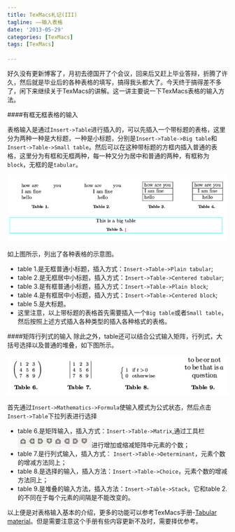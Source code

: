 ```yaml
---
title: TexMacs札记(III)
tagline: ——输入表格
date: '2013-05-29'
categories: [TexMacs]
tags: [TexMacs]

---
```


好久没有更新博客了，月初去德国开了个会议，回来后又赶上毕业答辩，折腾了许久，然后就是毕业后的各种表格的填写，搞得我头都大了。今天终于搞得差不多了，闲下来继续关于TexMacs的讲解。这一讲主要说一下TexMacs表格的输入方法。

####有框无框表格的输入

表格输入是通过`Insert->Table`进行插入的，可以先插入一个带标题的表格，这里分为两种一种是大标题，一种是小标题，分别是`Insert->Table->Big table`和`Insert->Table->Small table`。然后可以在这种带标题的方框内插入普通的表格，这里分为有框和无框两种，每一种又分为居中和普通的两种，有框称为`block`，无框的是`tabular`。

![](/media/TexMacs/table1.png "图 1")

<!--more-->

如上图所示，列出了各种表格的示意图。

* table 1.是无框普通小标题，插入方式：`Insert->Table->Plain tabular`;
* table 2.是无框居中小标题，插入方式：`Insert->Table->Centered tabular`;
* table 3.是有框普通小标题，插入方式：`Insert->Table->Plain block`;
* table 4.是有框居中小标题，插入方式：`Insert->Table->Centered block`;
* table 5.是大标题。
* 这里注意，以上带标题的表格首先需要插入一个`Big table`或者`Small table`，然后按照上述方式插入各种类型的插入各种格式的表格。

####矩阵行列式的输入
除此之外，table还可以结合公式输入矩阵，行列式，大括号选择以及普通的堆叠，如下图所示。

![](/media/TexMacs/table2.png "图 2")

首先通过`Insert->Mathematics->Formula`使输入模式为公式状态，然后点击`Insert->Table`下拉列表进行选择

* table 6.是矩阵输入，插入方式：`Insert->Table->Matrix`,通过工具栏![](/media/TexMacs/matrix.png)进行增加或缩减矩阵中元素的个数；
* table 7.是行列式输入，插入方式： `Insert->Table->Determinant`，元素个数的增减方法同上；
* table 8.是选择的输入，插入方法：`Insert->Table->Choice`，元素个数的增减方法同上；
* table 9.是堆叠的输入方法，插入方法：`Insert->Table->Stack`，它和table 2.的不同在于每个元素的间隔是不能改变的。

以上便是对表格输入基本的介绍，更多的功能可以参考TexMacs手册-[Tabular material](http://www.texmacs.org/tmweb/manual/webman-table.en.html)。但是需要注意这个手册有些内容更新不及时，需要择优参考。
